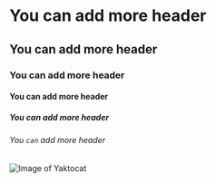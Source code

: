# You can add more header
## You can add more header
### You can add more header
#### You can add more header
##### You can add more header
###### You `can` add more header
![Image of Yaktocat](https://octodex.github.com/images/yaktocat.png)
